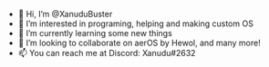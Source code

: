 - 👋 Hi, I’m @XanuduBuster
- 👀 I’m interested in programing, helping and making custom OS
- 🌱 I’m currently learning some new things
- 💞️ I’m looking to collaborate on aerOS by Hewol, and many more!
- 📫 You can reach me at Discord: Xanudu#2632


